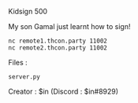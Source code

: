  Kidsign
500

My son Gamal just learnt how to sign!

    nc remote1.thcon.party 11002
    nc remote2.thcon.party 11002

Files :

    server.py

Creator : $in (Discord : $in#8929)


